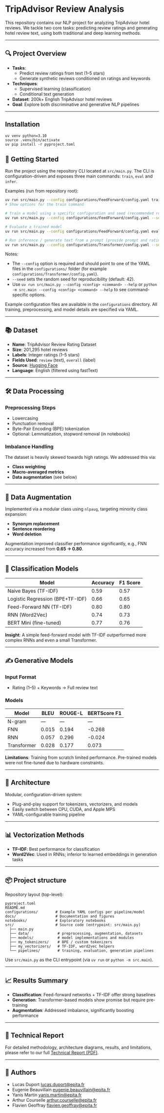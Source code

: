 # TripAdvisor Review Analysis

This repository contains our NLP project for analyzing TripAdvisor hotel reviews. We tackle two core tasks: predicting review ratings and generating hotel review text, using both traditional and deep learning methods.

---

## 🔍 Project Overview

- **Tasks**:
  - Predict review ratings from text (1–5 stars)
  - Generate synthetic reviews conditioned on ratings and keywords
- **Techniques**:
  - Supervised learning (classification)
  - Conditional text generation
- **Dataset**: 200k+ English TripAdvisor hotel reviews
- **Goal**: Explore both discriminative and generative NLP pipelines

---
## Installation

```
uv venv python=3.10
source .venv/bin/activate
uv pip install -r pyproject.toml
```

## 🚀 Getting Started

Run the project using the repository CLI located at `src/main.py`. The CLI is configuration-driven and exposes three main commands: `train`, `eval` and `infer`.

Examples (run from repository root):

```bash
uv run src/main.py --config configurations/FeedForward/config.yaml train --help
# Show options for the train command

# Train a model using a specific configuration and seed (recommended runner)
uv run src/main.py --config configurations/FeedForward/config.yaml --seed 42 train

# Evaluate a trained model
uv run src/main.py --config configurations/FeedForward/config.yaml eval

# Run inference / generate text from a prompt (provide prompt and rating)
uv run src/main.py --config configurations/Transformer/config.yaml --seed 42 infer -p "clean, location, nice, pretty, comfortable" -r 5

```

Notes:
- The `--config` option is required and should point to one of the YAML files in the `configurations/` folder (for example `configurations/Transformer/config.yaml`).
- `--seed` sets the random seed for reproducibility (default: 42).
- Use `uv run src/main.py --config <config> <command> --help` or `python -m src.main --config <config> <command> --help` to see command-specific options.

Example configuration files are available in the `configurations` directory. All training, preprocessing, and model details are specified via YAML.

---

## 📚 Dataset

- **Name**: TripAdvisor Review Rating Dataset
- **Size**: 201,295 hotel reviews
- **Labels**: Integer ratings (1–5 stars)
- **Fields Used**: `review` (text), `overall` (label)
- **Source**: [Hugging Face](https://huggingface.co/datasets/jniimi/tripadvisor-review-rating)
- **Language**: English (filtered using fastText)

---

## 🛠️ Data Processing

### Preprocessing Steps

- Lowercasing  
- Punctuation removal  
- Byte-Pair Encoding (BPE) tokenization  
- Optional: Lemmatization, stopword removal (in notebooks)

### Imbalance Handling

The dataset is heavily skewed towards high ratings. We addressed this via:

- **Class weighting**
- **Macro-averaged metrics**
- **Data augmentation** (see below)

---

## 🔁 Data Augmentation

Implemented via a modular class using `nlpaug`, targeting minority class expansion:

- **Synonym replacement**
- **Sentence reordering**
- **Word deletion**

Augmentation improved classifier performance significantly, e.g., FNN accuracy increased from **0.65 → 0.80**.

---

## 🧠 Classification Models

| Model                        | Accuracy | F1 Score |
|-----------------------------|----------|----------|
| Naive Bayes (TF-IDF)        | 0.59     | 0.57     |
| Logistic Regression (BPE+TF-IDF) | 0.66 | 0.65     |
| Feed-Forward NN (TF-IDF)    | 0.80     | 0.80     |
| RNN (Word2Vec)              | 0.74     | 0.73     |
| BERT Mini (fine-tuned)      | 0.77     | 0.76     |

**Insight**: A simple feed-forward model with TF-IDF outperformed more complex RNNs and even a small Transformer.

---

## ✍️ Generative Models

### Input Format
- Rating (1–5) + Keywords → Full review text

### Models

| Model        | BLEU   | ROUGE-L | BERTScore F1 |
|--------------|--------|----------|----------------|
| N-gram       | —      | —        | —              |
| FNN          | 0.015  | 0.194    | -0.268         |
| RNN          | 0.057  | 0.296    | -0.024         |
| Transformer  | 0.028  | 0.177    | 0.073          |

**Limitations**: Training from scratch limited performance. Pre-trained models were not fine-tuned due to hardware constraints.

---

## 🧱 Architecture

Modular, configuration-driven system:

- Plug-and-play support for tokenizers, vectorizers, and models
- Easily switch between CPU, CUDA, and Apple MPS
- YAML-configurable training pipeline

---

## 📊 Vectorization Methods

- **TF–IDF**: Best performance for classification
- **Word2Vec**: Used in RNNs; inferior to learned embeddings in generation tasks

---

## 📦 Project structure

Repository layout (top-level):

```
pyproject.toml
README.md
configurations/        # Example YAML configs per pipeline/model
docs/                  # Documentation and figures
notebooks/             # Exploratory notebooks
src/                   # Source code (entrypoint: src/main.py)
  ├── main.py
  ├── data/             # preprocessing, augmentation, datasets
  ├── models/           # model implementations and modules
  ├── my_tokenizers/    # BPE / custom tokenizers
  ├── my_vectorizers/   # TF-IDF, word2vec helpers
  └── pipelines/        # training, evaluation, generation pipelines
```

Use `src/main.py` as the CLI entrypoint (via `uv run` or `python -m src.main`).

---

## 📈 Results Summary

- **Classification**: Feed-forward networks + TF-IDF offer strong baselines
- **Generation**: Transformer-based models show promise but require pre-training
- **Augmentation**: Addressed imbalance, significantly boosting performance

---

## 📄 Technical Report

For detailed methodology, architecture diagrams, results, and limitations, please refer to our full [Technical Report (PDF)](./docs/TechnicalReport.pdf).

---

## 👥 Authors

- Lucas Duport <lucas.duport@epita.fr>
- Eugenie Beauvillain <eugenie.beauvillain@epita.fr>
- Yanis Martin <yanis.martin@epita.fr>
- Arthur Courselle <arthur.courselle@epita.fr>
- Flavien Geoffray <flavien.geoffray@epita.fr>